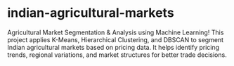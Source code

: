 # indian-agricultural-markets
Agricultural Market Segmentation &amp; Analysis using Machine Learning! This project applies K-Means, Hierarchical Clustering, and DBSCAN to segment Indian agricultural markets based on pricing data. It helps identify pricing trends, regional variations, and market structures for better trade decisions. 
